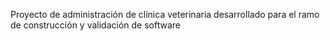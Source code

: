 Proyecto de administración de clínica veterinaria desarrollado para el ramo de construcción y validación de software